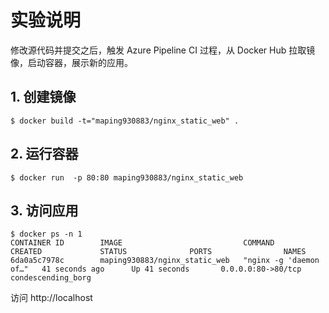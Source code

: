 # 实验说明
修改源代码并提交之后，触发 Azure Pipeline CI 过程，从 Docker Hub 拉取镜像，启动容器，展示新的应用。

## 1. 创建镜像
```console
$ docker build -t="maping930883/nginx_static_web" .
```

## 2. 运行容器
```console
$ docker run  -p 80:80 maping930883/nginx_static_web
```

## 3. 访问应用
```console
$ docker ps -n 1
CONTAINER ID        IMAGE                           COMMAND                  CREATED             STATUS              PORTS                NAMES
6da0a5c7978c        maping930883/nginx_static_web   "nginx -g 'daemon of…"   41 seconds ago      Up 41 seconds       0.0.0.0:80->80/tcp   condescending_borg
```

访问 http://localhost

